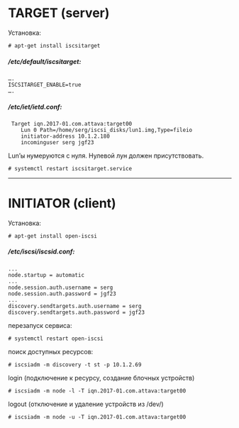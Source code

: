# TARGET (server)

Установка:
```
# apt-get install iscsitarget
```

##### /etc/default/iscsitarget:
```
….
ISCSITARGET_ENABLE=true
….
```

##### /etc/iet/ietd.conf:
```
 Target iqn.2017-01.com.attava:target00
    Lun 0 Path=/home/serg/iscsi_disks/lun1.img,Type=fileio
    initiator-address 10.1.2.180
    incominguser serg jgf23
```

Lun’ы нумеруются с нуля. Нулевой лун должен присутствовать.
```
# systemctl restart iscsitarget.service
```
---

# INITIATOR (client)

Установка:
```
# apt-get install open-iscsi
```

##### /etc/iscsi/iscsid.conf:
```
...
node.startup = automatic
...
node.session.auth.username = serg
node.session.auth.password = jgf23
...
discovery.sendtargets.auth.username = serg
discovery.sendtargets.auth.password = jgf23
```

перезапуск сервиса:
```
# systemctl restart open-iscsi
```

поиск доступных ресурсов:
```
# iscsiadm -m discovery -t st -p 10.1.2.69
```

login (подключение к ресурсу, создание блочных устройств)
```
# iscsiadm -m node -l -T iqn.2017-01.com.attava:target00
```

logout (отключение и удаление устройств из /dev/)
```
# iscsiadm -m node -u -T iqn.2017-01.com.attava:target00
```
